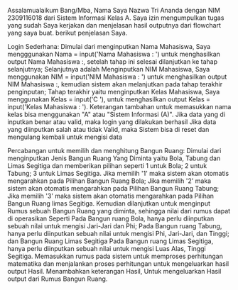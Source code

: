 Assalamualaikum Bang/Mba, Nama Saya Nazwa Tri Ananda dengan NIM 2309116018 dari Sistem Informasi Kelas A.
Saya izin mengumpulkan tugas yang sudah Saya kerjakan dan menjelasan hasil outputnya dari flowchart yang saya buat.
berikut penjelasan Saya.

Login Sederhana:
Dimulai dari menginputkan Nama Mahasiswa, Saya mengggunakan Nama = input('Nama Mahasiswa : ') untuk menghasilkan output Nama Mahasiswa :, setelah tahap ini selesai dilanjutkan ke tahap selanjutnya;
Selanjutnya adalah Menginputkan NIM Mahasiswa, Saya menggunakan NIM = input('NIM Mahasiswa : ') untuk menghasilkan output NIM Mahasiswa :, kemudian sistem akan melanjutkan pada tahap terakhir penginputan;
Tahap terakhir yaitu menginputkan Kelas Mahasiswa, Saya menggunakan Kelas = input('C '), untuk menghasilkan output Kelas = input('Kelas Mahasiswa : '). Keterangan tambahan untuk memasukkan nama kelas bisa menggunakan "A" atau "Sistem Informasi (A)". 
Jika data yang di inputkan benar atau valid, maka login yang dilakukan berhasil
Jika data yang diinputkan salah atau tidak Valid, maka Sistem bisa di reset dan mengulang kembali untuk mengisi data

Percabangan untuk memilih dan menghitung Bangun Ruang: 
Dimulai dari menginputkan Jenis Bangun Ruang Yang Diminta yaitu Bola, Tabung dan Limas Segitiga dan memberikan pilihan seperti 1 untuk Bola; 2 untuk Tabung; 3 untuk Limas Segitiga.
Jika memilih '1' maka sistem akan otomatis mengarahkan pada Pilihan Bangun Ruang Bola;
Jika memilih '2' maka sistem akan otomatis mengarahkan pada Pilihan Bangun Ruang Tabung;
Jika memilih '3' maka sistem akan otomatis mengarahkan pada Pilihan Bangun Ruang limas Segitiga.
Kemudian dilanjutkan untuk menginput Rumus sebuah Bangun Ruang yang diminta, sehingga nilai dari rumus dapat di operasikan
Seperti Pada Bangun ruang Bola, hanya perlu diinputkan sebuah nilai untuk mengisi Jari-Jari dan Phi;
Pada Bangun ruang Tabung, hanya perlu diinputkan sebuah nilai untuk mengisi Phi, Jari-Jari, dan Tinggi; dan Bangun Ruang Limas Segitiga
Pada Bangun ruang Limas Segitiga, hanya perlu diinputkan sebuah nilai untuk mengisi Luas Alas, Tinggi Segitiga.
Memasukkan rumus pada sistem untuk memproses perhitungan matematika dan menjalankan proses perhitungan untuk mengeluarkan hasil output Hasil.
Menambahkan keterangan Hasil, Untuk mengeluarkan Hasil output dari Rumus Bangun Ruang.

